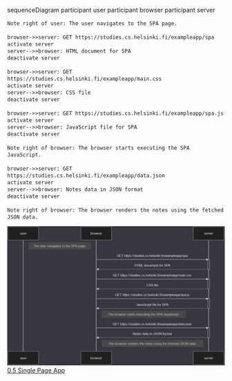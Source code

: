 sequenceDiagram
    participant user
    participant browser
    participant server

    Note right of user: The user navigates to the SPA page.

    browser->>server: GET https://studies.cs.helsinki.fi/exampleapp/spa
    activate server
    server-->>browser: HTML document for SPA
    deactivate server

    browser->>server: GET https://studies.cs.helsinki.fi/exampleapp/main.css
    activate server
    server-->>browser: CSS file
    deactivate server

    browser->>server: GET https://studies.cs.helsinki.fi/exampleapp/spa.js
    activate server
    server-->>browser: JavaScript file for SPA
    deactivate server

    Note right of browser: The browser starts executing the SPA JavaScript.

    browser->>server: GET https://studies.cs.helsinki.fi/exampleapp/data.json
    activate server
    server-->>browser: Notes data in JSON format
    deactivate server

    Note right of browser: The browser renders the notes using the fetched JSON data.


![0.5 Single Page App](part0-5-singlepageapp.png)
[0.5 Single Page App](part0-5-singlepageapp.png)
